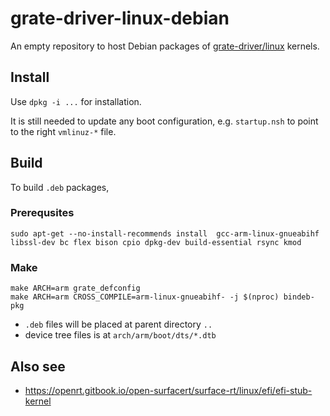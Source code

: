 # grate-driver-linux-debian

An empty repository to host Debian packages of [grate-driver/linux](https://github.com/grate-driver/linux) kernels.

## Install

Use `dpkg -i ...` for installation.

It is still needed to update any boot configuration, e.g. `startup.nsh` to point to the right `vmlinuz-*` file. 

## Build

To build `.deb` packages,

### Prerequsites

```
sudo apt-get --no-install-recommends install  gcc-arm-linux-gnueabihf libssl-dev bc flex bison cpio dpkg-dev build-essential rsync kmod
```

### Make
```
make ARCH=arm grate_defconfig
make ARCH=arm CROSS_COMPILE=arm-linux-gnueabihf- -j $(nproc) bindeb-pkg
```

- `.deb` files will be placed at parent directory `..`
- device tree files is at `arch/arm/boot/dts/*.dtb`


## Also see

- https://openrt.gitbook.io/open-surfacert/surface-rt/linux/efi/efi-stub-kernel
